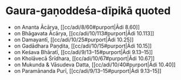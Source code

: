 # Gaura-gaṇoddeśa-dīpikā quoted

* on Ananta Ācārya, [[cc/adi/8/60#purport|Ādi 8.60]]
* on Bhāgavata Ācārya, [[cc/adi/10/113#purport|Ādi 10.113]]
* on Damayantī, [[cc/adi/10/25#purport|Ādi 10.25]]
* on Gadādhara Paṇḍita, [[cc/adi/10/15#purport|Ādi 10.15]]
* on Keśava Bhāratī, [[cc/adi/9/13–15#purport|Ādi 9.13–15]]
* on Kholāvecā Śrīdhara, [[cc/adi/10/67#purport|Ādi 10.67]]
* on Mukunda & Vāsudeva Datta, [[cc/adi/10/40#purport|Ādi 10.40]]
* on Paramānanda Purī, [[cc/adi/9/13–15#purport|Ādi 9.13–15]]
